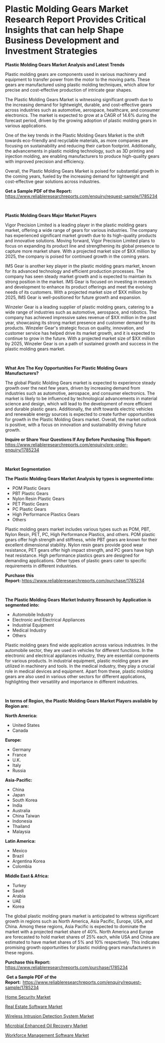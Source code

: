<p><h1>Plastic Molding Gears Market Research Report Provides Critical Insights that can help Shape Business Development and Investment Strategies</h1></p><p><strong>Plastic Molding Gears Market Analysis and Latest Trends</strong></p>
<p><p>Plastic molding gears are components used in various machinery and equipment to transfer power from the motor to the moving parts. These gears are manufactured using plastic molding techniques, which allow for precise and cost-effective production of intricate gear shapes.</p><p>The Plastic Molding Gears Market is witnessing significant growth due to the increasing demand for lightweight, durable, and cost-effective gears across industries such as automotive, aerospace, healthcare, and consumer electronics. The market is expected to grow at a CAGR of 14.6% during the forecast period, driven by the growing adoption of plastic molding gears in various applications.</p><p>One of the key trends in the Plastic Molding Gears Market is the shift towards eco-friendly and recyclable materials, as more companies are focusing on sustainability and reducing their carbon footprint. Additionally, the advancements in plastic molding technology, such as 3D printing and injection molding, are enabling manufacturers to produce high-quality gears with improved precision and efficiency.</p><p>Overall, the Plastic Molding Gears Market is poised for substantial growth in the coming years, fueled by the increasing demand for lightweight and cost-effective gear solutions across industries.</p></p>
<p><strong>Get a Sample PDF of the Report:&nbsp;</strong> <a href="https://www.reliableresearchreports.com/enquiry/request-sample/1785234">https://www.reliableresearchreports.com/enquiry/request-sample/1785234</a></p>
<p>&nbsp;</p>
<p><strong>Plastic Molding Gears Major Market Players</strong></p>
<p><p>Vigor Precision Limited is a leading player in the plastic molding gears market, offering a wide range of gears for various industries. The company has experienced significant market growth due to its high-quality products and innovative solutions. Moving forward, Vigor Precision Limited plans to focus on expanding its product line and strengthening its global presence to capture more market share. With a projected market size of $XX million by 2025, the company is poised for continued growth in the coming years.</p><p>IMS Gear is another key player in the plastic molding gears market, known for its advanced technology and efficient production processes. The company has seen steady market growth and is expected to maintain its strong position in the market. IMS Gear is focused on investing in research and development to enhance its product offerings and meet the evolving needs of its customers. With a projected market size of $XX million by 2025, IMS Gear is well-positioned for future growth and expansion.</p><p>Winzeler Gear is a leading supplier of plastic molding gears, catering to a wide range of industries such as automotive, aerospace, and robotics. The company has achieved impressive sales revenue of $XX million in the past year, showcasing its strong market presence and customer demand for its products. Winzeler Gear's strategic focus on quality, innovation, and customer service has helped drive its market growth, and it is expected to continue to grow in the future. With a projected market size of $XX million by 2025, Winzeler Gear is on a path of sustained growth and success in the plastic molding gears market.</p></p>
<p>&nbsp;</p>
<p><strong>What Are The Key Opportunities For Plastic Molding Gears Manufacturers?</strong></p>
<p><p>The global Plastic Molding Gears market is expected to experience steady growth over the next few years, driven by increasing demand from industries such as automotive, aerospace, and consumer electronics. The market is likely to be influenced by technological advancements in material science and design, which will lead to the development of more efficient and durable plastic gears. Additionally, the shift towards electric vehicles and renewable energy sources is expected to create further opportunities for growth in the Plastic Molding Gears market. Overall, the market outlook is positive, with a focus on innovation and sustainability driving future growth.</p></p>
<p><strong>Inquire or Share Your Questions If Any Before Purchasing This Report:</strong> <a href="https://www.reliableresearchreports.com/enquiry/pre-order-enquiry/1785234">https://www.reliableresearchreports.com/enquiry/pre-order-enquiry/1785234</a></p>
<p>&nbsp;</p>
<p><strong>Market Segmentation</strong></p>
<p><strong>The Plastic Molding Gears Market Analysis by types is segmented into:</strong></p>
<p><ul><li>POM Plastic Gears</li><li>PBT Plastic Gears</li><li>Nylon Resin Plastic Gears</li><li>PET Plastic Gears</li><li>PC Plastic Gears</li><li>High Performance Plastics Gears</li><li>Others</li></ul></p>
<p><p>Plastic molding gears market includes various types such as POM, PBT, Nylon Resin, PET, PC, High Performance Plastics, and others. POM plastic gears offer high strength and stiffness, while PBT gears are known for their excellent dimensional stability. Nylon resin gears provide good wear resistance, PET gears offer high impact strength, and PC gears have high heat resistance. High performance plastics gears are designed for demanding applications. Other types of plastic gears cater to specific requirements in different industries.</p></p>
<p><strong>Purchase this Report:&nbsp;</strong><a href="https://www.reliableresearchreports.com/purchase/1785234">https://www.reliableresearchreports.com/purchase/1785234</a></p>
<p>&nbsp;</p>
<p><strong>The Plastic Molding Gears Market Industry Research by Application is segmented into:</strong></p>
<p><ul><li>Automobile Industry</li><li>Electronic and Electrical Appliances</li><li>Industrial Equipment</li><li>Medical Industry</li><li>Others</li></ul></p>
<p><p>Plastic molding gears find wide application across various industries. In the automobile sector, they are used in vehicles for different functions. In the electronic and electrical appliances industry, they are essential components for various products. In industrial equipment, plastic molding gears are utilized in machinery and tools. In the medical industry, they play a crucial role in medical devices and equipment. Apart from these, plastic molding gears are also used in various other sectors for different applications, highlighting their versatility and importance in different industries.</p></p>
<p>&nbsp;</p>
<p><strong>In terms of Region, the Plastic Molding Gears Market Players available by Region are:</strong></p>
<p>
    <p> <strong> North America: </strong>
        <ul>
            <li>United States</li>
            <li>Canada</li>
        </ul>
        </p> 
    <p> <strong> Europe: </strong>
        <ul>
            <li>Germany</li>
            <li>France</li>
            <li>U.K.</li>
            <li>Italy</li>
            <li>Russia</li>
        </ul>
        </p> 
    <p> <strong> Asia-Pacific: </strong>
        <ul>
            <li>China</li>
            <li>Japan</li>
            <li>South Korea</li>
            <li>India</li>
            <li>Australia</li>
            <li>China Taiwan</li>
            <li>Indonesia</li>
            <li>Thailand</li>
            <li>Malaysia</li>
        </ul>
        </p> 
    <p> <strong> Latin America: </strong>
        <ul>
            <li>Mexico</li>
            <li>Brazil</li>
            <li>Argentina Korea</li>
            <li>Colombia</li>
        </ul>
        </p> 
    <p> <strong> Middle East & Africa: </strong>
        <ul>
            <li>Turkey</li>
            <li>Saudi</li>
            <li>Arabia</li>
            <li>UAE</li>
            <li>Korea</li>
        </ul>
    </p>
    </p>
<p><p>The global plastic molding gears market is anticipated to witness significant growth in regions such as North America, Asia Pacific, Europe, USA, and China. Among these regions, Asia Pacific is expected to dominate the market with a projected market share of 40%. North America and Europe are forecasted to hold market shares of 25% each, while USA and China are estimated to have market shares of 5% and 10% respectively. This indicates promising growth opportunities for plastic molding gears manufacturers in these regions.</p></p>
<p><strong>Purchase this Report: </strong><a href="https://www.reliableresearchreports.com/purchase/1785234">https://www.reliableresearchreports.com/purchase/1785234</a></p>
<p>&nbsp;<strong>Get a Sample PDF of the Report:&nbsp;&nbsp;</strong><a href="https://www.reliableresearchreports.com/enquiry/request-sample/1785234">https://www.reliableresearchreports.com/enquiry/request-sample/1785234</a></p>
<p><strong></strong></p>
<p><p><a href="https://medium.com/@scottford2001/home-security-market-trends-forecast-and-competitive-analysis-to-2031-568043246da0">Home Security Market</a></p><p><a href="https://medium.com/@elvirabogdani08/real-estate-software-market-size-market-outlook-and-market-forecast-2024-to-2031-43262b0c0e6a">Real Estate Software Market</a></p><p><a href="https://medium.com/@ashlybednar2023/wireless-intrusion-detection-system-nbsp-market-focuses-on-market-share-size-and-projected-470291a6daf0">Wireless Intrusion Detection System Market</a></p><p><a href="https://medium.com/@elvirabogdani08/microbial-enhanced-oil-recovery-nbsp-market-focuses-on-market-share-size-and-projected-forecast-fb90974469c8">Microbial Enhanced Oil Recovery Market</a></p><p><a href="https://medium.com/@scottford2001/workforce-management-software-market-share-evolution-and-market-growth-trends-2024-2031-3d186b358fef">Workforce Management Software Market</a></p></p>